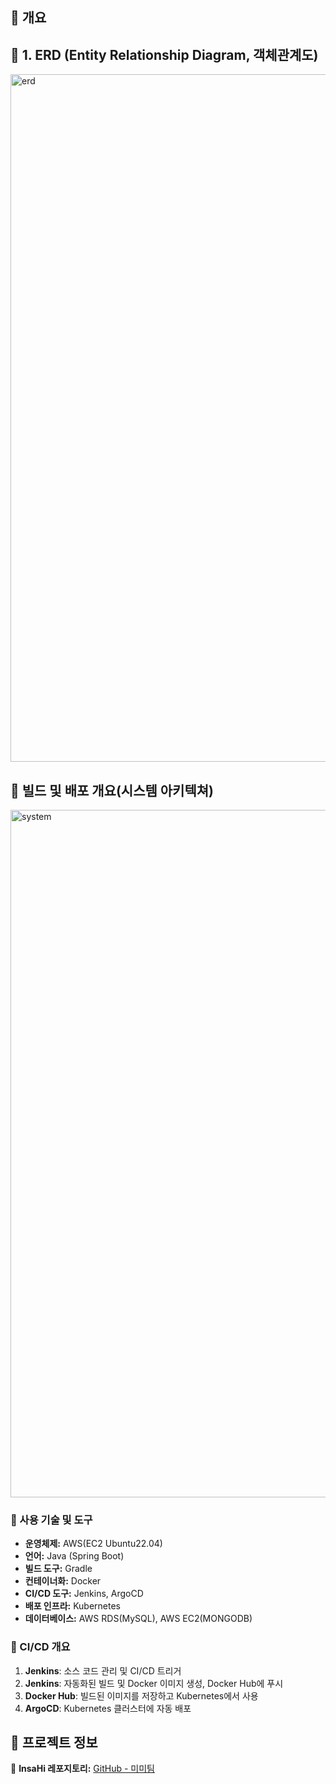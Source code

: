 
## 📝 개요
## 🚀 1. ERD (Entity Relationship Diagram, 객체관계도) 
<img width="1100" alt="erd" src="https://github.com/user-attachments/assets/e8e9d0db-d87a-43ec-8934-78b6ea66e8c0" />


## 🚀 빌드 및 배포 개요(시스템 아키텍쳐)
<img width="1100" alt="system" src="https://github.com/user-attachments/assets/2a8a488d-c5a4-4346-9ac7-79a64b9e8d92" />

### 📌 사용 기술 및 도구
- **운영체제:** AWS(EC2 Ubuntu22.04)
- **언어:** Java (Spring Boot)
- **빌드 도구:** Gradle
- **컨테이너화:** Docker
- **CI/CD 도구:** Jenkins, ArgoCD
- **배포 인프라:** Kubernetes
- **데이터베이스:** AWS RDS(MySQL), AWS EC2(MONGODB)

### 🔄 CI/CD 개요

1. **Jenkins**: 소스 코드 관리 및 CI/CD 트리거
2. **Jenkins**: 자동화된 빌드 및 Docker 이미지 생성, Docker Hub에 푸시
3. **Docker Hub**: 빌드된 이미지를 저장하고 Kubernetes에서 사용
4. **ArgoCD**: Kubernetes 클러스터에 자동 배포


## 🎯 프로젝트 정보
📌 **InsaHi 레포지토리:** [GitHub - 미미팀](https://github.com/05Daul/insahi)

